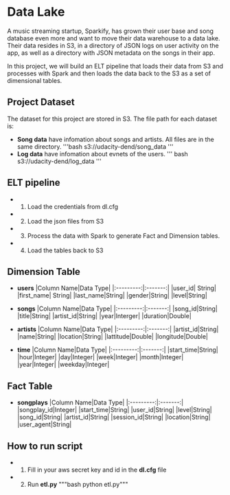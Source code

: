 # Data Lake
A music streaming startup, Sparkify, has grown their user base and song database even more and want to move their data warehouse to a data lake. Their data resides in S3, in a directory of JSON logs on user activity on the app, as well as a directory with JSON metadata on the songs in their app.

In this project, we will build an ELT pipeline that loads their data from S3 and processes with Spark and then loads the data back to the S3 as a set of dimensional tables. 

## Project Dataset
The dataset for this project are stored in S3. The file path for each dataset is:
* **Song data** have infomation about songs and artists. All files are in the same directory.
         '''bash s3://udacity-dend/song_data ''' 
* **Log data** have infomation about evnets of the users. 
         ''' bash s3://udacity-dend/log_data '''
      
      
## ELT pipeline
* 1. Load the credentials from dl.cfg
* 2. Load the json files from S3
* 3. Process the data with Spark to generate Fact and Dimension tables.
* 4. Load the tables back to S3

## Dimension Table
* **users**
|Column Name|Data Type|
|:---------:|:-------:|
|user_id| String|
|first_name| String|
|last_name|String|
|gender|String|
|level|String|

* **songs**
|Column Name|Data Type|
|:---------:|:-------:|
|song_id|String|
|title|String|
|artist_id|String|
|year|Interger|
|duration|Double|

* **artists**
|Column Name|Data Type|
|:---------:|:-------:|
|artist_id|String|
|name|String|
|location|String|
|lattitude|Double|
|longitude|Double|

* **time**
|Column Name|Data Type|
|:---------:|:-------:|
|start_time|String|
|hour|Integer|
|day|Integer|
|week|Integer|
|month|Integer|
|year|Integer|
|weekday|Integer|

## Fact Table
* **songplays**
|Column Name|Data Type|
|:---------:|:-------:|
|songplay_id|Integer|
|start_time|String|
|user_id|String|
|level|String|
|song_id|String|
|artist_id|String|
|session_id|String|
|location|String|
|user_agent|String|

## How to run script
* 1. Fill in your aws secret key and id in the **dl.cfg** file
* 2. Run **etl.py** 
    """bash python etl.py"""
     


